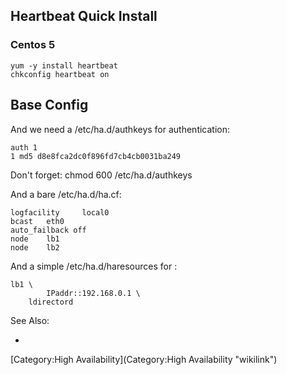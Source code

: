Heartbeat Quick Install
-----------------------

### Centos 5

    yum -y install heartbeat
    chkconfig heartbeat on

Base Config
-----------

And we need a /etc/ha.d/authkeys for authentication:

    auth 1
    1 md5 d8e8fca2dc0f896fd7cb4cb0031ba249

Don't forget: chmod 600 /etc/ha.d/authkeys

And a bare /etc/ha.d/ha.cf:

    logfacility     local0
    bcast   eth0
    auto_failback off
    node    lb1
    node    lb2

And a simple /etc/ha.d/haresources for <ldirector>:

    lb1 \
            IPaddr::192.168.0.1 \
        ldirectord

See Also:

-   <drbd>

[Category:High Availability](Category:High Availability "wikilink")
